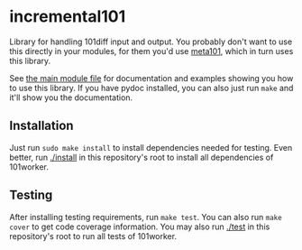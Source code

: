 incremental101
==============

Library for handling 101diff input and output. You probably don't want to use
this directly in your modules, for them you'd use [meta101](../meta101), which
in turn uses this library.

See [the main module file](__init__.py) for documentation and examples showing
you how to use this library. If you have pydoc installed, you can also just run
`make` and it'll show you the documentation.


Installation
------------

Just run `sudo make install` to install dependencies needed for testing. Even
better, run [./install](../../install) in this repository's root to install all
dependencies of 101worker.


Testing
-------

After installing testing requirements, run `make test`. You can also run
`make cover` to get code coverage information. You may also run
[./test](../../test) in this repository's root to run all tests of 101worker.
